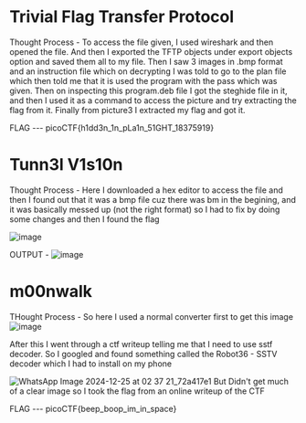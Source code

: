 # Trivial Flag Transfer Protocol

Thought Process -
To access the file given, I used wireshark and then opened the file. And then I exported the TFTP objects under export objects option and saved them all to my file. Then I saw 3 images in .bmp format and an instruction file
which on decrypting I was told to go to the plan file which then told me that it is used the program with the pass which was given. Then on inspecting this program.deb file I got the  steghide file in it, and then I used it
as a command to access the picture and try extracting the flag from it. Finally from picture3 I extracted my flag and got it.

FLAG --- picoCTF{h1dd3n_1n_pLa1n_51GHT_18375919}

# Tunn3l V1s10n

Thought Process - 
Here I downloaded a hex editor to access the file and then I found out that it was a bmp file cuz there was bm in the begining, and it was basically messed up (not the right format) so I had to fix by doing some changes and then I found
the flag 

![image](https://github.com/user-attachments/assets/e3002e7f-98fd-40a0-9e4d-72812a4904ca)


OUTPUT - 
![image](https://github.com/user-attachments/assets/4951d677-aa41-4794-989a-632a661c0dab)


# m00nwalk

THought Process - 
So here I used a normal converter first to get this image 
![image](https://github.com/user-attachments/assets/93f3e56d-5d86-46e0-9808-edbc71954799)

After this I went through a ctf writeup telling me that I need to use sstf decoder. So I googled and found something called the Robot36 - SSTV decoder which I had to install on my phone 

![WhatsApp Image 2024-12-25 at 02 37 21_72a417e1](https://github.com/user-attachments/assets/8decd4cb-5b6e-4870-bb62-ee64caec48d3)
But Didn't get much of a clear image so I took the flag from an online writeup of the CTF

FLAG --- picoCTF{beep_boop_im_in_space}
